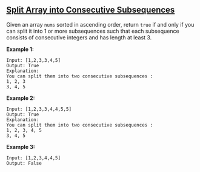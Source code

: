 ## [Split Array into Consecutive Subsequences](https://leetcode.com/problems/split-array-into-consecutive-subsequences/)

Given an array `nums` sorted in ascending order, return `true` if and only if you can split it into 1 or more subsequences such that each subsequence consists of consecutive integers and has length at least 3.

**Example 1:**

```
Input: [1,2,3,3,4,5]
Output: True
Explanation:
You can split them into two consecutive subsequences :
1, 2, 3
3, 4, 5
```

**Example 2:**

```
Input: [1,2,3,3,4,4,5,5]
Output: True
Explanation:
You can split them into two consecutive subsequences :
1, 2, 3, 4, 5
3, 4, 5
```

**Example 3:**

```
Input: [1,2,3,4,4,5]
Output: False
```

